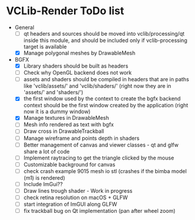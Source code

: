 # VCLib-Render ToDo list

- General
    - [ ] qt headers and sources should be moved into vclib/processing/qt inside this module,
      and should be included only if vclib-processing target is available
    - [x] Manage polygonal meshes by DrawableMesh
- BGFX
  - [x] Library shaders should be built as headers
  - [ ] Check why OpenGL backend does not work
  - [ ] assets and shaders should be compiled in headers that are in paths like
    'vclib/assets/' and 'vclib/shaders/' (right now they are in 'assets/' and 'shaders/')
  - [x] the first window used by the context to create the bgfx backend context should be
    the first window created by the application (right now it is a dummy window)
  - [x] Manage textures in DrawableMesh
  - [ ] Mesh info rendered as text with bgfx
  - [ ] Draw cross in DrawableTrackball
  - [ ] Manage wireframe and points depth in shaders
  - [ ] Better management of canvas and viewer classes - qt and glfw share a lot of code
  - [ ] Implement raytracing to get the triangle clicked by the mouse
  - [ ] Customizable background for canvas
  - [ ] check crash example 9015 mesh io stl (crashes if the bimba model (m1) is rendered)
  - [ ] Include ImGui??
  - [ ] Draw lines trough shader - Work in progress
  - [ ] check retina resolution on macOS + GLFW
  - [ ] start integration of ImGUI along GLFW
  - [ ] fix trackball bug on Qt implementation (pan after wheel zoom)